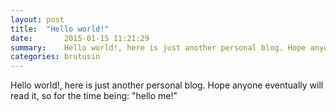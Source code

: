 ```yaml
---
layout: post
title:  "Hello world!"
date:       2015-01-15 11:21:29
summary:    Hello world!, here is just another personal blog. Hope anyone eventually will read it, so for the time being: "hello me!"
categories: brutusin
---
```


Hello world!, here is just another personal blog. Hope anyone eventually will read it, so for the time being: "hello me!"
